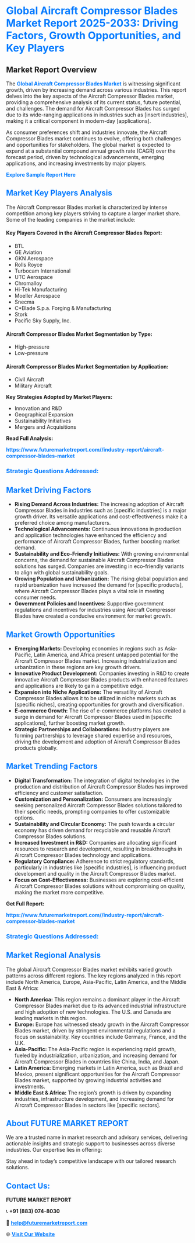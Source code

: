 <h1 style="color: #007BFF;">Global Aircraft Compressor Blades Market Report 2025-2033: Driving Factors, Growth Opportunities, and Key Players</h1>

<section id="overview">
<h2>Market Report Overview</h2>
<p>The <a href="https://www.futuremarketreport.com//industry-report/aircraft-compressor-blades-market" style="color: #007BFF; text-decoration: none;"><strong>Global Aircraft Compressor Blades Market</strong></a> is witnessing significant growth, driven by increasing demand across various industries. This report delves into the key aspects of the Aircraft Compressor Blades market, providing a comprehensive analysis of its current status, future potential, and challenges. The demand for Aircraft Compressor Blades has surged due to its wide-ranging applications in industries such as [insert industries], making it a critical component in modern-day [applications].</p>
<p>As consumer preferences shift and industries innovate, the Aircraft Compressor Blades market continues to evolve, offering both challenges and opportunities for stakeholders. The global market is expected to expand at a substantial compound annual growth rate (CAGR) over the forecast period, driven by technological advancements, emerging applications, and increasing investments by major players.</p>
</section>

<section id="overview">
<p><a href="https://www.futuremarketreport.com//request-sample/reportId=46031" style="color: #007BFF; text-decoration: none;"><strong>Explore Sample Report Here</strong></a></p>
</section>

<section id="key-players">
<h2 style="color: #007BFF;">Market Key Players Analysis</h2>
<p>The Aircraft Compressor Blades market is characterized by intense competition among key players striving to capture a larger market share. Some of the leading companies in the market include:</p>
<h4>Key Players Covered in the Aircraft Compressor Blades Report:</h4>
<ul><li>BTL</li><li>GE Aviation</li><li>GKN Aerospace</li><li>Rolls Royce</li><li>Turbocam International</li><li>UTC Aerospace</li><li>Chromalloy</li><li>Hi-Tek Manufacturing</li><li>Moeller Aerospace</li><li>Snecma</li><li>C*Blade S.p.a. Forging &amp; Manufacturing</li><li>Stork</li><li>Pacific Sky Supply, Inc.</li></ul>
<h4>Aircraft Compressor Blades Market Segmentation by Type:</h4>
<ul><li>High-pressure</li><li>Low-pressure</li></ul>

<h4>Aircraft Compressor Blades Market Segmentation by Application:</h4>
<ul><li>Civil Aircraft</li><li>Military Aircraft</li></ul>
<p><strong>Key Strategies Adopted by Market Players:</strong></p>
<ul>
<li>Innovation and R&D</li>
<li>Geographical Expansion</li>
<li>Sustainability Initiatives</li>
<li>Mergers and Acquisitions</li>
</ul>
</section>

<section>
<p><strong>Read Full Analysis: </strong></p><a href="https://www.futuremarketreport.com//industry-report/aircraft-compressor-blades-market" style="color: #007BFF; text-decoration: none;"><strong>https://www.futuremarketreport.com//industry-report/aircraft-compressor-blades-market</strong></a>
<h3 style="color: #007BFF;">Strategic Questions Addressed:</h3>
</section>

<section id="driving-factors">
<h2 style="color: #007BFF;">Market Driving Factors</h2>
<ul>
<li><strong>Rising Demand Across Industries:</strong> The increasing adoption of Aircraft Compressor Blades in industries such as [specific industries] is a major growth driver. Its versatile applications and cost-effectiveness make it a preferred choice among manufacturers.</li>
<li><strong>Technological Advancements:</strong> Continuous innovations in production and application technologies have enhanced the efficiency and performance of Aircraft Compressor Blades, further boosting market demand.</li>
<li><strong>Sustainability and Eco-Friendly Initiatives:</strong> With growing environmental concerns, the demand for sustainable Aircraft Compressor Blades solutions has surged. Companies are investing in eco-friendly variants to align with global sustainability goals.</li>
<li><strong>Growing Population and Urbanization:</strong> The rising global population and rapid urbanization have increased the demand for [specific products], where Aircraft Compressor Blades plays a vital role in meeting consumer needs.</li>
<li><strong>Government Policies and Incentives:</strong> Supportive government regulations and incentives for industries using Aircraft Compressor Blades have created a conducive environment for market growth.</li>
</ul>
</section>

<section id="growth-opportunities">
<h2 style="color: #007BFF;">Market Growth Opportunities</h2>
<ul>
<li><strong>Emerging Markets:</strong> Developing economies in regions such as Asia-Pacific, Latin America, and Africa present untapped potential for the Aircraft Compressor Blades market. Increasing industrialization and urbanization in these regions are key growth drivers.</li>
<li><strong>Innovative Product Development:</strong> Companies investing in R&D to create innovative Aircraft Compressor Blades products with enhanced features and applications are likely to gain a competitive edge.</li>
<li><strong>Expansion into Niche Applications:</strong> The versatility of Aircraft Compressor Blades allows it to be utilized in niche markets such as [specific niches], creating opportunities for growth and diversification.</li>
<li><strong>E-commerce Growth:</strong> The rise of e-commerce platforms has created a surge in demand for Aircraft Compressor Blades used in [specific applications], further boosting market growth.</li>
<li><strong>Strategic Partnerships and Collaborations:</strong> Industry players are forming partnerships to leverage shared expertise and resources, driving the development and adoption of Aircraft Compressor Blades products globally.</li>
</ul>
</section>

<section id="trending-factors">
<h2 style="color: #007BFF;">Market Trending Factors</h2>
<ul>
<li><strong>Digital Transformation:</strong> The integration of digital technologies in the production and distribution of Aircraft Compressor Blades has improved efficiency and customer satisfaction.</li>
<li><strong>Customization and Personalization:</strong> Consumers are increasingly seeking personalized Aircraft Compressor Blades solutions tailored to their specific needs, prompting companies to offer customizable options.</li>
<li><strong>Sustainability and Circular Economy:</strong> The push towards a circular economy has driven demand for recyclable and reusable Aircraft Compressor Blades solutions.</li>
<li><strong>Increased Investment in R&D:</strong> Companies are allocating significant resources to research and development, resulting in breakthroughs in Aircraft Compressor Blades technology and applications.</li>
<li><strong>Regulatory Compliance:</strong> Adherence to strict regulatory standards, particularly in industries like [specific industries], is influencing product development and quality in the Aircraft Compressor Blades market.</li>
<li><strong>Focus on Cost-Effectiveness:</strong> Businesses are exploring cost-efficient Aircraft Compressor Blades solutions without compromising on quality, making the market more competitive.</li>
</ul>
</section>

<section>
<p><strong>Get Full Report: </strong></p><a href="https://www.futuremarketreport.com//industry-report/aircraft-compressor-blades-market" style="color: #007BFF; text-decoration: none;"><strong>https://www.futuremarketreport.com//industry-report/aircraft-compressor-blades-market</strong></a>
<h3 style="color: #007BFF;">Strategic Questions Addressed:</h3>
</section>


<section id="regional-analysis">
<h2 style="color: #007BFF;">Market Regional Analysis</h2>
<p>The global Aircraft Compressor Blades market exhibits varied growth patterns across different regions. The key regions analyzed in this report include North America, Europe, Asia-Pacific, Latin America, and the Middle East & Africa:</p>
<ul>
<li><strong>North America:</strong> This region remains a dominant player in the Aircraft Compressor Blades market due to its advanced industrial infrastructure and high adoption of new technologies. The U.S. and Canada are leading markets in this region.</li>
<li><strong>Europe:</strong> Europe has witnessed steady growth in the Aircraft Compressor Blades market, driven by stringent environmental regulations and a focus on sustainability. Key countries include Germany, France, and the U.K.</li>
<li><strong>Asia-Pacific:</strong> The Asia-Pacific region is experiencing rapid growth, fueled by industrialization, urbanization, and increasing demand for Aircraft Compressor Blades in countries like China, India, and Japan.</li>
<li><strong>Latin America:</strong> Emerging markets in Latin America, such as Brazil and Mexico, present significant opportunities for the Aircraft Compressor Blades market, supported by growing industrial activities and investments.</li>
<li><strong>Middle East & Africa:</strong> The region’s growth is driven by expanding industries, infrastructure development, and increasing demand for Aircraft Compressor Blades in sectors like [specific sectors].</li>
</ul>
</section>

<footer>
<h2 style="color: #007BFF;">About FUTURE MARKET REPORT</h2>
<p>We are a trusted name in market research and advisory services, delivering actionable insights and strategic support to businesses across diverse industries. Our expertise lies in offering:</p>

<p>Stay ahead in today’s competitive landscape with our tailored research solutions.</p>

<h2 style="color: #007BFF;">Contact Us:</h2>
<p><strong>FUTURE MARKET REPORT</strong></p>
<p>📞 <strong>+91 (883) 074-8030</strong></p>
<p>📧 <strong><a href="mailto:help@futuremarketreport.com" style="color: #007BFF;">help@futuremarketreport.com</a></strong></p>
<p>🌐 <strong><a href="https://www.futuremarketreport.com/" style="color: #007BFF;">Visit Our Website</a></strong></p>
</footer>